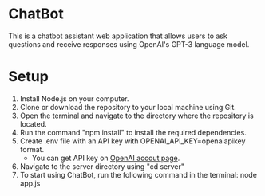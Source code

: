 # ChatBot
This is a chatbot assistant web application that allows users to ask questions and receive responses using OpenAI's GPT-3 language model.

# Setup
1. Install Node.js on your computer.
2. Clone or download the repository to your local machine using Git.
3. Open the terminal and navigate to the directory where the repository is located.
4. Run the command "npm install" to install the required dependencies.
5. Create .env file with an API key with OPENAI_API_KEY=openaiapikey format.
    - You can get API key on [OpenAI accout page](https://platform.openai.com/account/usage).
6. Navigate to the server directory using "cd server"
7. To start using ChatBot, run the following command in the terminal: node app.js
